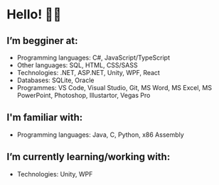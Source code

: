 # Hello! 👋🏻
## I’m begginer at:
  - Programming languages: C#, JavaScript/TypeScript
  - Other languages: SQL, HTML, CSS/SASS
  - Technologies: .NET, ASP.NET, Unity, WPF, React
  - Databases: SQLite, Oracle
  - Programmes: VS Code, Visual Studio, Git, MS Word, MS Excel, MS PowerPoint, Photoshop, Illustartor, Vegas Pro
  
## I'm familiar with:
  - Programming languages: Java, C, Python, x86 Assembly 

## I’m currently learning/working with:
  - Technologies: Unity, WPF
